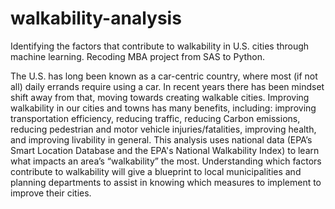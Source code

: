 # walkability-analysis
Identifying the factors that contribute to walkability in U.S. cities through machine learning. Recoding MBA project from SAS to Python.

The U.S. has long been known as a car-centric country, where most (if not all) daily errands require using a car. In recent years there has been mindset shift away from that, moving towards creating walkable cities. Improving walkability in our cities and towns has many benefits, including: improving transportation efficiency, reducing traffic, reducing Carbon emissions, reducing pedestrian and motor vehicle injuries/fatalities, improving health, and improving livability in general. This analysis uses national data (EPA’s Smart Location Database and the EPA's National Walkability Index) to learn what impacts an area’s “walkability” the most. Understanding which factors contribute to walkability will give a blueprint to local municipalities and planning departments to assist in knowing which measures to implement to improve their cities.
